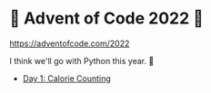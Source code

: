 # 🎄 Advent of Code 2022 🎄

https://adventofcode.com/2022

I think we'll go with Python this year. 🐍

-   [Day 1: Calorie Counting](./day01.py)

